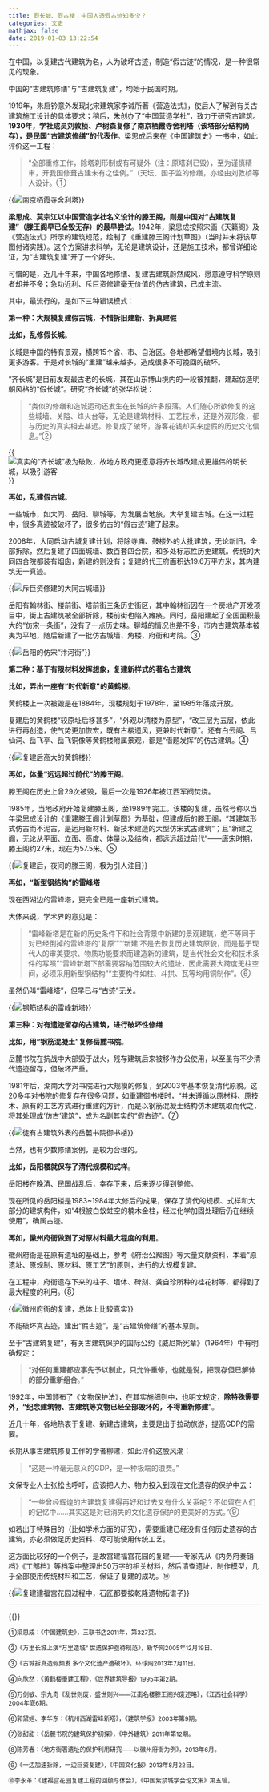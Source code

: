 ```yaml
---
title: 假长城、假古楼：中国人造假古迹知多少？
categories: 文史
mathjax: false
date: 2019-01-03 13:22:54
---
```

在中国，以复建古代建筑为名，人为破坏古迹，制造“假古迹”的情况，是一种很常见的现象。

中国的“古建筑修缮”与“古建筑复建”，均始于民国时期。

1919年，朱启钤意外发现北宋建筑家李诫所著《营造法式》，使后人了解到有关古建筑施工设计的具体要求；稍后，朱创办了“中国营造学社”，致力于研究古建筑。**1930年，学社成员刘敦桢、卢树森复修了南京栖霞寺舍利塔（该塔部分结构尚存），是民国“古建筑修缮”的代表作**。梁思成后来在《中国建筑史》一书中，如此评价这一工程：

> “全部重修工作，除塔刹形制或有可疑外（注：原塔刹已毁），至为谨慎精审，开我国修葺古建未有之佳例。”（天坛、国子监的修缮，亦经由刘敦桢等人设计。①

{{<img src="https://ian2.oss-cn-hangzhou.aliyuncs.com/2019-01-03-052353.jpg" alt="南京栖霞寺舍利塔">}}

**梁思成、莫宗江以中国营造学社名义设计的滕王阁，则是中国对“古建筑复建”（滕王阁早已全毁无存）的最早尝试**。1942年，梁思成按照宋画《天籁阁》及《营造法式》所示的建筑规范，绘制了《重建滕王阁计划草图》（当时并未将该草图付诸实践）。这个方案讲求科学，无论是建筑设计，还是施工技术，都曾详细论证，为“古建筑复建”开了一个好头。

可惜的是，近几十年来，中国各地修缮、复建古建筑蔚然成风，愿意遵守科学原则者却并不多；急功近利、斥巨资修建毫无价值的仿古建筑，已成主流。

其中，最流行的，是如下三种错误模式：

**第一种：大规模复建假古城，不惜拆旧建新、拆真建假**

**比如，乱修假长城**。

长城是中国的特有景观，横跨15个省、市、自治区。各地都希望借境内长城，吸引更多游客。于是对长城的“重建”越来越多，造成很多不可挽回的破坏。

“齐长城”是目前发现最古老的长城，其在山东博山境内的一段被推翻，建起仿造明朝风格的“假长城”。研究“齐长城”的张华松说：

> “类似的修缮和造城运动还发生在长城的许多段落。人们随心所欲修复的这些城墙、关隘、烽火台等，无论是建筑材料、工艺技术，还是外观形象，都与历史的真实相去甚远。修复成了破坏，游客花钱却买来虚假的历史文化信息。”②

{{<img src="https://ian2.oss-cn-hangzhou.aliyuncs.com/2019-01-03-052408.jpg" alt="真实的“齐长城”极为破败，故地方政府更愿意将齐长城改建成更雄伟的明长城，以吸引游客">}}

**再如，乱建假古城**。

一些城市，如大同、岳阳、聊城等，为发展当地旅，大举复建古城。在这一过程中，很多真迹被破坏了，很多仿古的“假古迹”建了起来。

2008年，大同启动古城复建计划，将除寺庙、鼓楼外的大批建筑，无论新旧，全部拆除，然后复建了四面城墙、数百套四合院，和多处标志性历史建筑。传统的大同四合院都装有烟囱，新建的则没有；复建的代王府面积达19.6万平方米，其内建筑无一真迹。

{{<img src="https://ian2.oss-cn-hangzhou.aliyuncs.com/2019-01-03-052424.jpg" alt="斥巨资修建的大同古城墙">}}

岳阳有翰林街、楼前街、塔前街三条历史街区，其中翰林街因在一个房地产开发项目中，街上古建筑被全部拆除，楼前街也陷入瘫痪。同时，岳阳建起了全国面积最大的“仿宋一条街”，没有了一点历史味。聊城的情况也差不多，市内古建筑基本被夷为平地，随后新建了一批仿古城墙、角楼、府衙和考院。③

{{<img src="https://ian2.oss-cn-hangzhou.aliyuncs.com/2019-01-03-052446.jpg" alt="岳阳的仿宋“汴河街”">}}

**第二种：基于有限材料发挥想象，复建新样式的著名古建筑**

**比如，弄出一座有“时代新意"的黄鹤楼**。

黄鹤楼上一次被毁是在1884年，现楼规划于1978年，至1985年落成开放。

复建后的黄鹤楼“较原址后移甚多”，“外观以清楼为原型”，“改三层为五层，依此进行再创造，使气势更加恢宏，既有古楼遗风，更兼时代新意”。还有白云阁、吕仙洞、岳飞亭、岳飞铜像等黄鹤楼附属景观，都是“借题发挥”的仿古建筑。④

{{<img src="https://ian2.oss-cn-hangzhou.aliyuncs.com/2019-01-03-052456.jpg" alt="复建后高大的黄鹤楼">}}

**再如，体量“远远超过前代”的滕王阁**。

滕王阁在历史上曾29次被毁，最后一次是1926年被江西军阀焚烧。

1985年，当地政府开始复建滕王阁，至1989年完工。该楼的复建，虽然号称以当年梁思成设计的《重建滕王阁计划草图》为基础，但建成后的滕王阁，“其建筑形式仿古而不泥古，是运用新材料、新技术建造的大型仿宋式古建筑”；且“新建之阁，无论从平面、立面、高度、体量以及结构，都远远超过前代”——唐宋时期，滕王阁约27米，现在为57.5米。⑤

{{<img src="https://ian2.oss-cn-hangzhou.aliyuncs.com/2019-01-03-052512.jpg" alt="复建后，夜间的滕王阁，极为引人注目">}}

**再如，“新型钢结构”的雷峰塔**

现在西湖边的雷峰塔，更完全已是一座新式建筑。

大体来说，学术界的意见是：

> “雷峰新塔是在新的历史条件下和社会背景中新建的景观建筑，绝不等同于对已经倒掉的雷峰塔的‘复原’”“‘新建’不是去恢复历史建筑原貌，而是基于现代人的审美要求、物质功能要求而建造新的建筑，是当代社会文化和技术条件的写照”“雷峰新塔下部需要容纳范围较大的遗址，因此需要大跨度无柱空间，必须采用新型钢结构”“主要构件如柱、斗拱、瓦等均用铜制作”。⑥

虽然仍叫“雷峰塔”，但早已与“古迹”无关。

{{<img src="https://ian2.oss-cn-hangzhou.aliyuncs.com/2019-01-03-052530.jpg" alt="钢筋结构的雷峰新塔">}}

**第三种：对有遗迹留存的古建筑，进行破坏性修缮**

**比如，用“钢筋混凝土”复修岳麓书院**。

岳麓书院在抗战中大部毁于战火，残存建筑后来被移作办公使用，以至虽有不少清代遗迹留存，但破坏严重。

1981年后，湖南大学对书院进行大规模的修复，到2003年基本恢复清代原貌。这20多年对书院的修复存在很多问题，如重建御书楼时，“并未遵循以原材料、原技术、原有的工艺方式进行重建的方针，而是以钢筋混凝土结构仿木建筑取而代之，将其处理成‘仿古’建筑”，成为名副其实的“假古迹”。⑦

{{<img src="https://ian2.oss-cn-hangzhou.aliyuncs.com/2019-01-03-052548.jpg" alt="徒有古建筑外表的岳麓书院御书楼">}}

当然，也有少数修缮案例，是较为合理的。

**比如，岳阳楼就保存了清代规模和式样**。

岳阳楼在晚清、民国战乱后，幸存下来，后来逐步得到整修。

现在所见的岳阳楼是1983~1984年大修后的成果，保存了清代的规模、式样和大部分的建筑构件，如“4根被白蚁蛀空的楠木金柱，经过化学加固处理后仍在继续使用”，确属古迹。

**再如，徽州府衙做到了对原材料最大程度的利用**。

徽州府衙是在原有遗址的基础上，参考《府治公廨图》等大量文献资料，本着“原遗址、原规制、原材料、原工艺”的原则，进行的大规模复建。

在工程中，府衙遗存下来的柱子、墙体、碑刻、龚自珍所种的桂花树等，都得到了最大程度的利用。⑧

{{<img src="https://ian2.oss-cn-hangzhou.aliyuncs.com/2019-01-03-052604.jpg" alt="徽州府衙的复建，总体上比较真实">}}

不能破坏真古迹，建出“假古迹”，是“古建筑修缮”的基本原则。

至于“古建筑复建”，有关古建筑保护的国际公约《威尼斯宪章》（1964年）中有明确规定：

> “**对任何重建都应事先予以制止，只允许重修，也就是说，把现存但已解体的部分重新组合**。”

1992年，中国颁布了《文物保护法》，在其实施细则中，也明文规定，**除特殊需要外，“纪念建筑物、古建筑等文物已经全部毁坏的，不得重新修建**”。

近几十年，各地热衷于复建、新建古建筑，主要是出于拉动旅游，提高GDP的需要。

长期从事古建筑修复工作的学者柳肃，如此评价这股风潮：

> “这是一种毫无意义的GDP，是一种极端的浪费。”

文保专业人士张松也呼吁，应该把人力、物力投入到现在文化遗存的保护中去：

> “一些曾经辉煌的古建筑复建得再好和过去又有什么关系呢？不如留在人们的记忆中……其实这是对已消失的文化遗存保护的更美好的方式。”⑨

如若出于特殊目的（比如学术方面的研究），需要重建已经没有任何历史遗存的古建筑，亦必须做足历史资料、尽可能使用传统工艺。

这方面比较好的一个例子，是故宫建福宫花园的复建——专家先从《内务府奏销档》《工部档》等档案中整理出50万字的相关材料，然后清查遗址，制作模型，几乎全部使用传统材料和工艺，保证了复建的成功。⑩

{{<img src="https://ian2.oss-cn-hangzhou.aliyuncs.com/2019-01-03-052619.jpg" alt="复建建福宫花园过程中，石匠都要按乾隆遗物拓谱子">}}

----
{{<img src="https://ian2.oss-cn-hangzhou.aliyuncs.com/2019-01-03-052334.jpg" alt="">}}
<p style="text-indent: 0em;white-space: normal;"><span style="font-size: 12px;">①梁思成：《中国建筑史》，三联书店2011年，第327页。</span></p>
<p style="text-indent: 0em;white-space: normal;"><span style="font-size: 12px;">②《万里长城上演“万里造城” 世遗保护亟待规范》，新华网2005年12月19日。</span></p>
<p style="text-indent: 0em;white-space: normal;"><span style="font-size: 12px;">③《古城拆真造假频发 多个文化遗产遭破坏》，环球网2013年7月11日。</span></p>
<p style="text-indent: 0em;white-space: normal;"><span style="font-size: 12px;">④向欣然：《黄鹤楼重建工程》，《世界建筑导报》1995年第2期。</span></p>
<p style="text-indent: 0em;white-space: normal;"><span style="font-size: 12px;">⑤万剑敏、宗九奇《乱世则废，盛世则兴——江南名楼滕王阁兴废述略》，《江西社会科学》2004年底6期。</span></p>
<p style="text-indent: 0em;white-space: normal;"><span style="font-size: 12px;">⑥郭黛姮、李华东：《杭州西湖雷峰新塔》，《建筑学报》2003年第9期。</span></p>
<p style="text-indent: 0em;white-space: normal;"><span style="font-size: 12px;">⑦张甜甜：《岳麓书院的建筑保护初探》，《中外建筑》2011年第12期。</span></p>
<p style="text-indent: 0em;white-space: normal;"><span style="font-size: 12px;">⑧陈芳春：《地方衙署遗址的保护利用研究——以徽州府衙为例》，2013年6月。</span></p>
<p style="text-indent: 0em;white-space: normal;"><span style="font-size: 12px;">⑨《一边加速拆除，一边巨资复建》，《中国文化报》2013年8月22日。</span></p>
<p style="text-indent: 0em;white-space: normal;"><span style="font-size: 12px;">⑩李永革：《建福宫花园复建工程的回顾与体会》，《中国紫禁城学会论文集》第五辑。</span></p>

